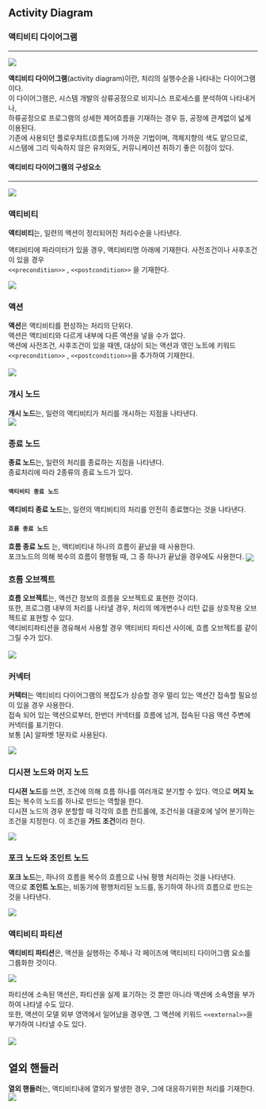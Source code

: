 ## Activity Diagram
### 액티비티 다이어그램 
-------------
<img align="center" src="../images/Activity_Diagram.png"/>

**액티비티 다이어그램**(activity diagram)이란, 처리의 실행수순을 나타내는 다이어그램이다.<br>
이 다이어그램은, 시스템 개발의 상류공정으로 비지니스 프로세스를 분석하여 나타내거나, <br>
하류공정으로 프로그램의 상세한 제어흐름을 기재하는 경우 등, 공정에 관계없이 넓게 이용된다. <br>
 기존에 사용되던 플로우챠트(흐름도)에 가까운 기법이며, 객체지향의 색도 얕으므로, <br>
 시스템에 그리 익숙하지 않은 유저와도, 커뮤니케이션 취하기 좋은 이점이 있다. <br>


#### 액티비티 다이어그램의 구성요소
-------------------------------
<img align="center" src="../images/AD_Components.drawio.svg"/>

### 액티비티
**액티비티**는, 일련의 액션이 정리되어진 처리수순을 나타낸다. <br>

액티비티에 파라미터가 있을 경우, 액티비티명 아래에 기재한다. 사전조건이나 사후조건이 있을 경우 <br>
`<<precondition>>` , `<<postcondition>>` 을 기재한다.<br>
 
<img align="center" src="../images/Activity.drawio.svg"/>
 
### 액션
**액션**은 액티비티를 편성하는 처리의 단위다. <br>
 액션은 액티비티와 다르게 내부에 다른 액션을 넣을 수가 없다. <br>
 액션에 사전조건, 사후조건이 있을 때엔, 대상이 되는 액션과 엮인 노트에
 키워드 `<<precondition>>` , `<<postcondition>>`을 추가하여 기재한다. <br><br>
<img align="center" src="../images/Action.drawio.svg"/> <br>
 
### 개시 노드
 **개시 노드**는, 일련의 액티비티가 처리를 개시하는 지점을 나타낸다.<br>
 <img align="center" src="../images/Start_Node.drawio.svg">
 
### 종료 노드
 **종료 노드**는, 일련의 처리를 종료하는 지점을 나타낸다.<br>
 종료처리에 따라 2종류의 종료 노드가 있다.
 
#### `액티비티 종료 노드`
**액티비티 종료 노드**는, 일련의 액티비티의 처리를 안전히 종료했다는 것을 나타낸다.

#### `흐름 종료 노드`
**흐름 종료 노드** 는, 액티비티내 하나의 흐름이 끝났을 때 사용한다. <br>
포크노드의 의해 복수의 흐름이 평행될 때, 그 중 하나가 끝났을 경우에도 사용한다.
<img align="center" src="../images/Finish Node.drawio.svg">

### 흐름 오브젝트
**흐름 오브젝트**는, 액션간 정보의 흐름을 오브젝트로 표현한 것이다. <br>
또한, 프로그램 내부의 처리를 나타낼 경우, 처리의 메개변수나 리턴 값을 상호작용 오브젝트로 표현할 수 있다.<br>
액티비티파티션을 경유해서 사용할 경우 액티비티 파티션 사이에, 흐름 오브젝트를 같이 그릴 수가 있다.<br><br>
<img align="center" src="../images/Object Flow.drawio.svg"><br>

### 커넥터
**커텍터**는 액티비티 다이어그램의 복잡도가 상승할 경우 멀리 있는 액션간 접속할 필요성이 있을 경우 사용한다.<br>
접속 되어 있는 액션으로부터, 한번더 커넥터를 흐름에 넘겨, 접속된 다음 액션 주변에 커넥터를 표기한다. <br>
보통 [A] 알파벳 1문자로 사용된다.

<img align="center" src="../images/Connector.drawio.svg"><br>

### 디시젼 노드와 머지 노드
**디시젼 노드**를 쓰면, 조건에 의해 흐름 하나를 여러개로 분기할 수 있다. 역으로 **머지 노드**는 복수의 노드를 하나로 만드는 역할을 한다. <br>
디시젼 노드의 경우 분할할 때 각각의 흐름 컨트롤에, 조건식을 대괄호에 넣어 분기하는 조건을 지정한다. 이 조건을 **가드 조건**이라 한다. <br>

<img align="center" src="../images/Decision and Merge Node.drawio.svg"><br>


### 포크 노드와 조인트 노드
**포크 노드**는, 하나의 흐름을 복수의 흐름으로 나눠 평행 처리하는 것을 나타낸다. <br>
역으로 **조인트 노드**는, 비동기에 평행처리된 노드를, 동기하여 하나의 흐름으로 만드는 것을 나타낸다.<br>

<img align="center" src="../images/Fork And Joint Node.drawio.svg"><br>

### 액티비티 파티션
**액티비티 파티션**은, 액션을 실행하는 주체나 각 페이즈에 액티비티 다이어그램 요소를 그룹화한 것이다.<br>

<img align="center" src="../images/Sub Activity Partition.drawio.svg"><br>

 파티션에 소속된 액션은, 파티션을 실제 표기하는 것 뿐만 아니라 액션에 소속명을 부가하여 나타낼 수도 있다.<br>
 또한, 액션이 모델 외부 영역에서 일어났을 경우엔, 그 액션에 키워드 `<<external>>`을 부가하여 나타낼 수도 있다.<br><br>
<img align="center" src="../images/Partition Name to Plus Action.drawio.svg"><br>

## 열외 핸들러
**열외 핸들러**는, 액티비티내에 열외가 발생한 경우, 그에 대응하기위한 처리를 기재한다.<br>
<img align="center" src="../images/Excluded_Handler.drawio.svg"><br>
 
